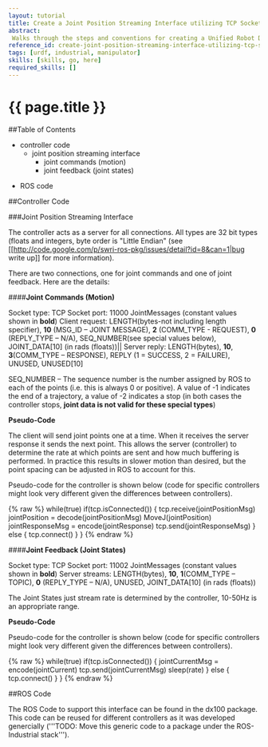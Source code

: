 ```yaml
---
layout: tutorial
title: Create a Joint Position Streaming Interface utilizing TCP Socket Libraries
abstract:
 Walks through the steps and conventions for creating a Unified Robot Description Format (URDF) for an industrial robot
reference_id: create-joint-position-streaming-interface-utilizing-tcp-socket-libraries
tags: [urdf, industrial, manipulator]
skills: [skills, go, here]
required_skills: []
---
```


# {{ page.title }}

##Table of Contents

* controller code
  - joint position streaming interface
    - joint commands (motion)
    - joint feedback (joint states)
- ROS code


##Controller Code

###Joint Position Streaming Interface

The controller acts as a server for all connections.  All types are 32 bit types (floats and integers, byte order is "Little Endian" (see [[http://code.google.com/p/swri-ros-pkg/issues/detail?id=8&can=1|bug write up]] for more information).

There are two connections, one for joint commands and one of joint feedback.  Here are the details:

####**Joint Commands (Motion)**

Socket type:  TCP
Socket port:  11000
JointMessages (constant values shown in **bold**)
Client request:  LENGTH(bytes-not including length specifier), **10** (MSG_ID – JOINT MESSAGE), **2** (COMM_TYPE - REQUEST), **0** (REPLY_TYPE – N/A), SEQ_NUMBER(see special values below), JOINT_DATA[10] (in rads (floats))||
Server reply:  LENGTH(bytes), **10**, **3**(COMM_TYPE – RESPONSE), REPLY (1 = SUCCESS, 2 = FAILURE), UNUSED, UNUSED[10]

SEQ_NUMBER – The sequence number is the number assigned by ROS to each of the points (i.e. this is always 0 or positive).  A value of -1 indicates the end of a trajectory, a value of -2 indicates a stop (in both cases the controller stops, **joint data is not valid for these special types**)

**Pseudo-Code**

The client will send joint points one at a time.  When it receives the server response it sends the next point.  This allows the server (controller) to determine the rate at which points are sent and how much buffering is performed.  In practice this results in slower motion than desired, but the point spacing can be adjusted in ROS to account for this. 

Pseudo-code for the controller is shown below (code for specific controllers might look very different given the differences between controllers).

{% raw %}
while(true)
  if(tcp.isConnected())
  {
    tcp.receive(jointPositionMsg)
    jointPosition = decode(jointPositionMsg)
    MoveJ(jointPosition)
    jointResponseMsg = encode(jointResponse)
    tcp.send(jointResponseMsg)
  }
  else
  {
    tcp.connect()
  }
}
{% endraw %}

####**Joint Feedback (Joint States)**

Socket type: TCP
Socket port: 11002
JointMessages (constant values shown in **bold**)
Server streams: LENGTH(bytes), **10**, **1**(COMM_TYPE – TOPIC), **0** (REPLY_TYPE – N/A), UNUSED, JOINT_DATA[10] (in rads (floats))

The Joint States just stream rate is determined by the controller, 10-50Hz is an appropriate range.

**Pseudo-Code**

Pseudo-code for the controller is shown below (code for specific controllers might look very different given the differences between controllers).

{% raw %}
while(true)
  if(tcp.isConnected())
  {
    jointCurrentMsg = encode(jointCurrent)
    tcp.send(jointCurrentMsg)
    sleep(rate)
  }
  else
  {
    tcp.connect()
  }
}
{% endraw %}

##ROS Code

The ROS Code to support this interface can be found in the dx100 package.  This code can be reused for different controllers as it was developed genercially ('''TODO: Move this generic code to a package under the ROS-Industrial stack''').


